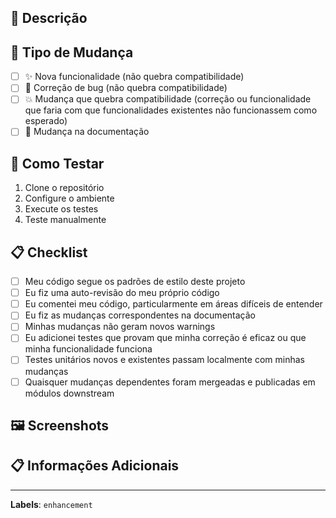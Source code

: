 ## 📝 Descrição

<!-- Descreva as mudanças que você fez -->

## 🎯 Tipo de Mudança

- [ ] ✨ Nova funcionalidade (não quebra compatibilidade)
- [ ] 🐛 Correção de bug (não quebra compatibilidade)
- [ ] 💥 Mudança que quebra compatibilidade (correção ou funcionalidade que faria com que funcionalidades existentes não funcionassem como esperado)
- [ ] 📝 Mudança na documentação

## 🔄 Como Testar

<!-- Descreva como testar suas mudanças -->

1. Clone o repositório
2. Configure o ambiente
3. Execute os testes
4. Teste manualmente

## 📋 Checklist

- [ ] Meu código segue os padrões de estilo deste projeto
- [ ] Eu fiz uma auto-revisão do meu próprio código
- [ ] Eu comentei meu código, particularmente em áreas difíceis de entender
- [ ] Eu fiz as mudanças correspondentes na documentação
- [ ] Minhas mudanças não geram novos warnings
- [ ] Eu adicionei testes que provam que minha correção é eficaz ou que minha funcionalidade funciona
- [ ] Testes unitários novos e existentes passam localmente com minhas mudanças
- [ ] Quaisquer mudanças dependentes foram mergeadas e publicadas em módulos downstream

## 🖼️ Screenshots

<!-- Se aplicável, adicione screenshots -->

## 📋 Informações Adicionais

<!-- Adicione qualquer outro contexto sobre o pull request aqui -->

---

**Labels**: `enhancement` 